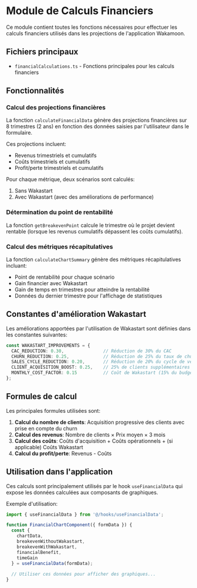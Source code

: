 # Module de Calculs Financiers

Ce module contient toutes les fonctions nécessaires pour effectuer les calculs financiers utilisés dans les projections de l'application Wakamoon.

## Fichiers principaux

- `financialCalculations.ts` - Fonctions principales pour les calculs financiers

## Fonctionnalités

### Calcul des projections financières

La fonction `calculateFinancialData` génère des projections financières sur 8 trimestres (2 ans) en fonction des données saisies par l'utilisateur dans le formulaire.

Ces projections incluent:
- Revenus trimestriels et cumulatifs
- Coûts trimestriels et cumulatifs
- Profit/perte trimestriels et cumulatifs

Pour chaque métrique, deux scénarios sont calculés:
1. Sans Wakastart
2. Avec Wakastart (avec des améliorations de performance)

### Détermination du point de rentabilité

La fonction `getBreakevenPoint` calcule le trimestre où le projet devient rentable (lorsque les revenus cumulatifs dépassent les coûts cumulatifs).

### Calcul des métriques récapitulatives

La fonction `calculateChartSummary` génère des métriques récapitulatives incluant:
- Point de rentabilité pour chaque scénario
- Gain financier avec Wakastart
- Gain de temps en trimestres pour atteindre la rentabilité
- Données du dernier trimestre pour l'affichage de statistiques

## Constantes d'amélioration Wakastart

Les améliorations apportées par l'utilisation de Wakastart sont définies dans les constantes suivantes:

```typescript
const WAKASTART_IMPROVEMENTS = {
  CAC_REDUCTION: 0.30,               // Réduction de 30% du CAC
  CHURN_REDUCTION: 0.25,             // Réduction de 25% du taux de churn
  SALES_CYCLE_REDUCTION: 0.20,       // Réduction de 20% du cycle de vente
  CLIENT_ACQUISITION_BOOST: 0.25,    // 25% de clients supplémentaires
  MONTHLY_COST_FACTOR: 0.15          // Coût de Wakastart (15% du budget mensuel)
};
```

## Formules de calcul

Les principales formules utilisées sont:

1. **Calcul du nombre de clients**: Acquisition progressive des clients avec prise en compte du churn
2. **Calcul des revenus**: Nombre de clients × Prix moyen × 3 mois
3. **Calcul des coûts**: Coûts d'acquisition + Coûts opérationnels + (si applicable) Coûts Wakastart
4. **Calcul du profit/perte**: Revenus - Coûts

## Utilisation dans l'application

Ces calculs sont principalement utilisés par le hook `useFinancialData` qui expose les données calculées aux composants de graphiques.

Exemple d'utilisation:

```typescript
import { useFinancialData } from '@/hooks/useFinancialData';

function FinancialChartComponent({ formData }) {
  const {
    chartData,
    breakevenWithoutWakastart,
    breakevenWithWakastart,
    financialBenefit,
    timeGain
  } = useFinancialData(formData);
  
  // Utiliser ces données pour afficher des graphiques...
}
```